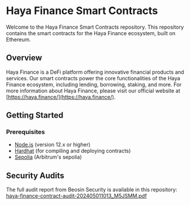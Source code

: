 # Haya Finance Smart Contracts

Welcome to the Haya Finance Smart Contracts repository. This repository contains the smart contracts for the Haya Finance ecosystem, built on Ethereum.

## Overview

Haya Finance is a DeFi platform offering innovative financial products and services. Our smart contracts power the core functionalities of the Haya Finance ecosystem, including lending, borrowing, staking, and more. For more information about Haya Finance, please visit our official website at [https://haya.finance/](https://haya.finance/).

## Getting Started

### Prerequisites

- [Node.js](https://nodejs.org/) (version 12.x or higher)
- [Hardhat](https://hardhat.org/) (for compiling and deploying contracts)
- [Sepolia](https://sepolia.arbiscan.io/) (Arbitrum's sepolia)

## Security Audits

The full audit report from Beosin Security is available in this repository: [haya-finance-contract-audit-202405011013_M5JSMM.pdf](https://beosin.com/audits/haya-finance_202405011013.pdf)

